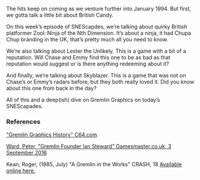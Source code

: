 The hits keep on coming as we venture further into January 1994. But first, we gotta talk a little bit about British Candy.

On this week’s episode of SNEScapdes, we’re talking about quirky British platformer Zool: Ninja of the Nth Dimension. It’s about a ninja, it had Chupa Chup branding in the UK, that’s pretty much all you need to know.

We’re also talking about Lester the Unlikely. This is a game with a bit of a reputation. Will Chase and Emmy find this one to be as bad as that reputation would suggest or is there anything redeeming about it?

And finally, we’re talking about Skyblazer. This is a game that was not on Chase’s or Emmy’s radars before, but they both really loved it. Did you know about this one from back in the day?

All of this and a deep(ish) dive on Gremlin Graphics on today’s SNEScapades.

### References

["Gremlin Graphics History" C64.com](https://www.c64.com/articles/gremlin_graphics_history.html)

[Ward, Peter, "Gremlin Founder Ian Steward" Gamesmaster.co.uk, 3 September 2016](http://www.retrogamesmaster.co.uk/gremlin-founder-ian-stewart/)

Kean, Roger, (1985, July) "A Gremlin in the Works" CRASH, 18
[Available online here.](https://www.crashonline.org.uk/18/gremlin.htm)
